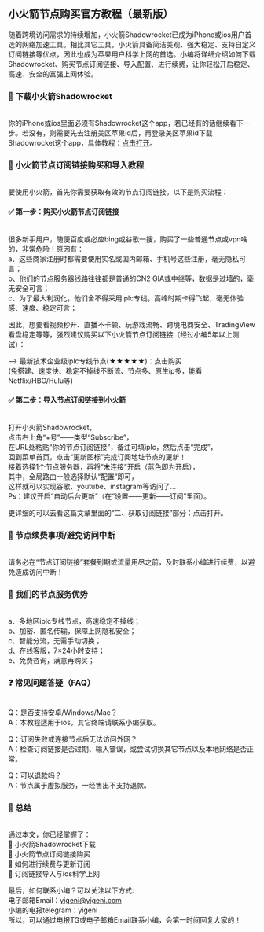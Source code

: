 <!-- wp:heading {"level":5} -->
<h2>小火箭节点购买官方教程（最新版）</h2>
<!-- /wp:heading -->

随着跨境访问需求的持续增加，小火箭Shadowrocket已成为iPhone或ios用户首选的网络加速工具。相比其它工具，小火箭具备简洁美观、强大稳定、支持自定义订阅链接等优点，因此也成为苹果用户科学上网的首选。小编将详细介绍如何下载Shadowrocket、购买节点订阅链接、导入配置、进行续费，让你轻松开启稳定、高速、安全的富强上网体验。

<h3>📌 下载小火箭Shadowrocket</h3><br />
你的iPhone或ios里面必须有Shadowrocket这个app，若已经有的话继续看下一步。若没有，则需要先去注册美区苹果id后，再登录美区苹果id下载Shadowrocket这个app，具体教程：<a href="https://www.yigeni.com/how-to-quickly-sign-up-for-an-apple-id-in-the-us/" target="_blank" rel="noopener">点击打开</a>。

<h3>🛒 小火箭节点订阅链接购买和导入教程</h3><br />
要使用小火箭，首先你需要获取有效的节点订阅链接。以下是购买流程：

<h4>✅ 第一步：购买小火箭节点订阅链接</h4><br />
很多新手用户，随便百度或必应bing或谷歌一搜，购买了一些普通节点或vpn啥的，非常危险！原因有：<br />
a、这些商家注册时都需要使用实名或国内邮箱、手机号这些注册，毫无隐私可言；<br />
b、他们的节点服务器线路往往都是普通的CN2 GIA或中继等，数据是过墙的，毫无安全可言；<br />
c、为了最大利润化，他们舍不得采用iplc专线，高峰时期卡得飞起，毫无体验感、速度、稳定可言；

因此，想要看视频秒开、直播不卡顿、玩游戏流畅、跨境电商安全、TradingView看盘稳定等等，强烈建议购买以下小火箭节点订阅链接（经过小编5年以上测试）：

–> 最新技术企业级iplc专线节点(★★★★★)：点击购买<br />
(免搭建、速度快、稳定不掉线不断流、节点多、原生ip多，能看Netflix/HBO/Hulu等)

<h4>✅ 第二步：导入节点订阅链接到小火箭</h4><br />
打开小火箭Shadowrocket，<br />
点击右上角“+号”——类型“Subscribe”，<br />
在URL处粘贴“你的节点订阅链接”，备注可填iplc，然后点击“完成”，<br />
回到菜单首页，点击“更新图标”完成订阅地址节点的更新！<br />
接着选择1个节点服务器，再将“未连接”开启（蓝色即为开启），<br />
其中，全局路由一般选择默认“配置”即可，<br />
这样就可以实现谷歌、youtube、instagram等访问了…<br />
Ps：建议开启“自动后台更新”（在“设置——更新——订阅”里面）。

更详细的可以去看这篇文章里面的“二、获取订阅链接”部分：点击打开。

<h3>🔄 节点续费事项/避免访问中断</h3><br />
请务必在“节点订阅链接”套餐到期或流量用尽之前，及时联系小编进行续费，以避免造成访问中断！

<h3>🚀 我们的节点服务优势</h3><br />
a、多地区iplc专线节点，高速稳定不掉线；<br />
b、加密、匿名传输，保障上网隐私安全；<br />
c、智能分流，无需手动切换；<br />
d、在线客服，7×24小时支持；<br />
e、免费咨询，满意再购买；

<h3>❓ 常见问题答疑（FAQ）</h3><br />
Q：是否支持安卓/Windows/Mac？<br />
A：本教程适用于ios，其它终端请联系小编获取。

Q：订阅失败或连接节点后无法访问外网？<br />
A：检查订阅链接是否过期、输入错误，或尝试切换其它节点以及本地网络是否正常。

Q：可以退款吗？<br />
A：节点属于虚拟服务，一经售出不支持退款。

<h3>📝 总结</h3><br />
通过本文，你已经掌握了：<br />
🎯 小火箭Shadowrocket下载<br />
🎯 小火箭节点订阅链接购买<br />
🎯 如何进行续费与更新订阅<br />
🎯 订阅链接导入与ios科学上网

最后，如何联系小编？可以关注以下方式:<br />
电子邮箱Email：yigeni@yigeni.com<br />
小编的电报telegram：yigeni<br />
所以，可以通过电报TG或电子邮箱Email联系小编，会第一时间回复大家的！
